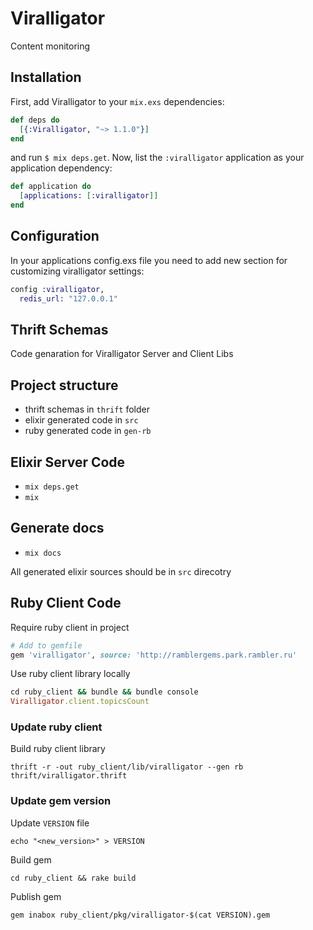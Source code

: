 # Viralligator

Content monitoring

## Installation

First, add Viralligator to your `mix.exs` dependencies:

```elixir
def deps do
  [{:Viralligator, "~> 1.1.0"}]
end
```

and run `$ mix deps.get`. Now, list the `:viralligator` application as your
application dependency:

```elixir
def application do
  [applications: [:viralligator]]
end
```

## Configuration
In your applications config.exs file you need to add new section for customizing viralligator settings:
```elixir
config :viralligator,
  redis_url: "127.0.0.1"
```

## Thrift Schemas

Code genaration for Viralligator Server and Client Libs

## Project structure
  - thrift schemas in `thrift` folder
  - elixir generated code in `src`
  - ruby generated code in `gen-rb`

## Elixir Server Code
  - `mix deps.get`
  - `mix`

## Generate docs
  - `mix docs`

All generated elixir sources should be in `src` direcotry

## Ruby Client Code

Require ruby client in project

```ruby
# Add to gemfile
gem 'viralligator', source: 'http://ramblergems.park.rambler.ru'
```

Use ruby client library locally

```ruby
cd ruby_client && bundle && bundle console
Viralligator.client.topicsCount
```

### Update ruby client

Build ruby client library

`thrift -r -out ruby_client/lib/viralligator --gen rb thrift/viralligator.thrift`


### Update gem version

Update `VERSION` file

`echo "<new_version>" > VERSION`

Build gem

`cd ruby_client && rake build`

Publish gem

`gem inabox ruby_client/pkg/viralligator-$(cat VERSION).gem`
